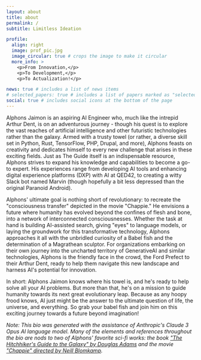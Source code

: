 ```yaml
---
layout: about
title: about
permalink: /
subtitle: Limitless Ideation

profile:
  align: right
  image: prof_pic.jpg
  image_circular: true # crops the image to make it circular
  more_info: >
    <p>From Innovation,</p>
    <p>To Development,</p>
    <p>To Actualization!</p>

news: true # includes a list of news items
# selected_papers: true # includes a list of papers marked as "selected={true}"
social: true # includes social icons at the bottom of the page
---
```

Alphons Jaimon is an aspiring AI Engineer who, much like the intrepid Arthur Dent, is on an adventurous journey - though his quest is to explore the vast reaches of artificial intelligence and other futuristic technologies rather than the galaxy. Armed with a trusty towel (or rather, a diverse skill set in Python, Rust, TensorFlow, PHP, Drupal, and more), Alphons feasts on creativity and dedicates himself to every new challenge that arises in these exciting fields. Just as The Guide itself is an indispensable resource, Alphons strives to expand his knowledge and capabilities to become a go-to expert. His experiences range from developing AI tools and enhancing digital experience platforms (DXP) with AI at QED42, to creating a witty Slack bot named Marvin (though hopefully a bit less depressed than the original Paranoid Android).

Alphons' ultimate goal is nothing short of revolutionary: to recreate the "consciousness transfer" depicted in the movie "Chappie." He envisions a future where humanity has evolved beyond the confines of flesh and bone, into a network of interconnected consciousnesses. Whether the task at hand is building AI-assisted search, giving "eyes" to language models, or laying the groundwork for this transformative technology, Alphons approaches it all with the unbridled curiosity of a Babel fish and the determination of a Magrathean sculptor. For organizations embarking on their own journey into the uncharted territory of GenerativeAI and similar technologies, Alphons is the friendly face in the crowd, the Ford Prefect to their Arthur Dent, ready to help them navigate this new landscape and harness AI's potential for innovation.

In short: Alphons Jaimon knows where his towel is, and he's ready to help solve all your AI problems. But more than that, he's on a mission to guide humanity towards its next great evolutionary leap. Because as any hoopy frood knows, AI just might be the answer to the ultimate question of life, the universe, and everything. So grab your babel fish and join him on this exciting journey towards a future beyond imagination!

_Note: This bio was generated with the assistance of Anthropic's Claude 3 Opus AI language model. Many of the elements and references throughout the bio are nods to two of Alphons' favorite sci-fi works: the book ["The Hitchhiker's Guide to the Galaxy" by Douglas Adams](https://en.wikipedia.org/wiki/The_Hitchhiker%27s_Guide_to_the_Galaxy) and the movie ["Chappie" directed by Neill Blomkamp](https://www.imdb.com/title/tt1823672/)._
